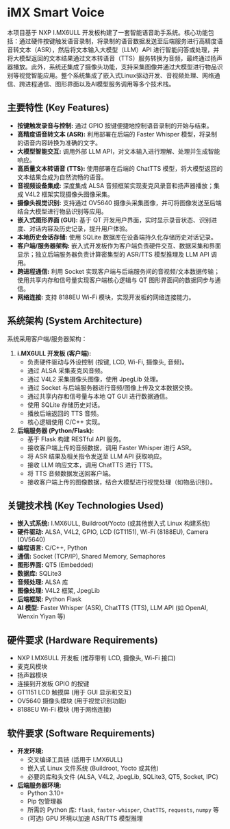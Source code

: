 # iMX Smart Voice

本项目基于 NXP I.MX6ULL 开发板构建了一套智能语音助手系统。核心功能包括：通过硬件按键触发语音录制，将录制的语音数据发送至后端服务进行高精度语音转文本（ASR），然后将文本输入大模型（LLM）API 进行智能问答或处理，并将大模型返回的文本结果通过文本转语音（TTS）服务转换为音频，最终通过扬声器播放。此外，系统还集成了摄像头功能，支持采集图像并通过大模型进行物品识别等视觉智能应用。整个系统集成了嵌入式Linux驱动开发、音视频处理、网络通信、跨进程通信、图形界面以及AI模型服务调用等多个技术栈。

## 主要特性 (Key Features)

*   **按键触发录音与控制:** 通过 GPIO 按键便捷地控制语音录制的开始与结束。
*   **高精度语音转文本 (ASR):** 利用部署在后端的 Faster Whisper 模型，将录制的语音内容转换为准确的文字。
*   **大模型智能交互:** 调用外部 LLM API，对文本输入进行理解、处理并生成智能响应。
*   **高质量文本转语音 (TTS):** 使用部署在后端的 ChatTTS 模型，将大模型返回的文本结果合成为自然流畅的语音。
*   **音视频设备集成:** 深度集成 ALSA 音频框架实现麦克风录音和扬声器播放；集成 V4L2 框架实现摄像头图像采集。
*   **摄像头视觉识别:** 支持通过 OV5640 摄像头采集图像，并可将图像发送至后端结合大模型进行物品识别等应用。
*   **嵌入式图形界面 (GUI):** 基于 QT 开发用户界面，实时显示录音状态、识别进度、对话内容及历史记录，提升用户体验。
*   **本地历史会话存储:** 使用 SQLite 数据库在设备端持久化存储历史对话记录。
*   **客户端/服务器架构:** 嵌入式开发板作为客户端负责硬件交互、数据采集和界面显示；独立后端服务器负责计算密集型的 ASR/TTS 模型推理及 LLM API 调用。
*   **跨进程通信:** 利用 Socket 实现客户端与后端服务间的音视频/文本数据传输；使用共享内存和信号量实现客户端核心逻辑与 QT 图形界面间的数据同步与通信。
*   **网络连接:** 支持 8188EU Wi-Fi 模块，实现开发板的网络连接能力。

## 系统架构 (System Architecture)
系统采用客户端/服务器架构：
1.  **i.MX6ULL 开发板 (客户端):**
    *   负责硬件驱动与外设控制 (按键, LCD, Wi-Fi, 摄像头, 音频)。
    *   通过 ALSA 采集麦克风音频。
    *   通过 V4L2 采集摄像头图像，使用 JpegLib 处理。
    *   通过 Socket 与后端服务器进行音频/图像上传及文本数据交换。
    *   通过共享内存和信号量与本地 QT GUI 进行数据通信。
    *   使用 SQLite 存储历史对话。
    *   播放后端返回的 TTS 音频。
    *   核心逻辑使用 C/C++ 实现。
2.  **后端服务器 (Python/Flask):**
    *   基于 Flask 构建 RESTful API 服务。
    *   接收客户端上传的音频数据，调用 Faster Whisper 进行 ASR。
    *   将 ASR 结果及相关指令发送至 LLM API 获取响应。
    *   接收 LLM 响应文本，调用 ChatTTS 进行 TTS。
    *   将 TTS 音频数据发送回客户端。
    *   接收客户端上传的图像数据，结合大模型进行视觉处理（如物品识别）。

## 关键技术栈 (Key Technologies Used)
*   **嵌入式系统:** I.MX6ULL, Buildroot/Yocto (或其他嵌入式 Linux 构建系统)
*   **硬件驱动:** ALSA, V4L2, GPIO, LCD (GT1151), Wi-Fi (8188EU), Camera (OV5640)
*   **编程语言:** C/C++, Python
*   **通信:** Socket (TCP/IP), Shared Memory, Semaphores
*   **图形界面:** QT5 (Embedded)
*   **数据库:** SQLite3
*   **音频处理:** ALSA 库
*   **图像处理:** V4L2 框架, JpegLib
*   **后端框架:** Python Flask
*   **AI 模型:** Faster Whisper (ASR), ChatTTS (TTS), LLM API (如 OpenAI, Wenxin Yiyan 等)

## 硬件要求 (Hardware Requirements)
*   NXP I.MX6ULL 开发板 (推荐带有 LCD, 摄像头, Wi-Fi 接口)
*   麦克风模块
*   扬声器模块
*   连接到开发板 GPIO 的按键
*   GT1151 LCD 触摸屏 (用于 GUI 显示和交互)
*   OV5640 摄像头模块 (用于视觉识别功能)
*   8188EU Wi-Fi 模块 (用于网络连接)
## 软件要求 (Software Requirements)
*   **开发环境:**
    *   交叉编译工具链 (适用于 I.MX6ULL)
    *   嵌入式 Linux 文件系统 (Buildroot, Yocto 或其他)
    *   必要的库和头文件 (ALSA, V4L2, JpegLib, SQLite3, QT5, Socket, IPC)
*   **后端服务器环境:**
    *   Python 3.10+
    *   Pip 包管理器
    *   所需的 Python 库: `flask`, `faster-whisper`, `ChatTTS`, `requests`, `numpy` 等
    *   (可选) GPU 环境以加速 ASR/TTS 模型推理